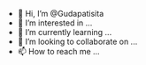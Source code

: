 - 👋 Hi, I’m @Gudapatisita
- 👀 I’m interested in ...
- 🌱 I’m currently learning ...
- 💞️ I’m looking to collaborate on ...
- 📫 How to reach me ...

<!---
Gudapatisita/Gudapatisita is a ✨ special ✨ repository because its `README.md` (this file) appears on your GitHub profile.
You can click the Preview link to take a look at your changes.
--->
